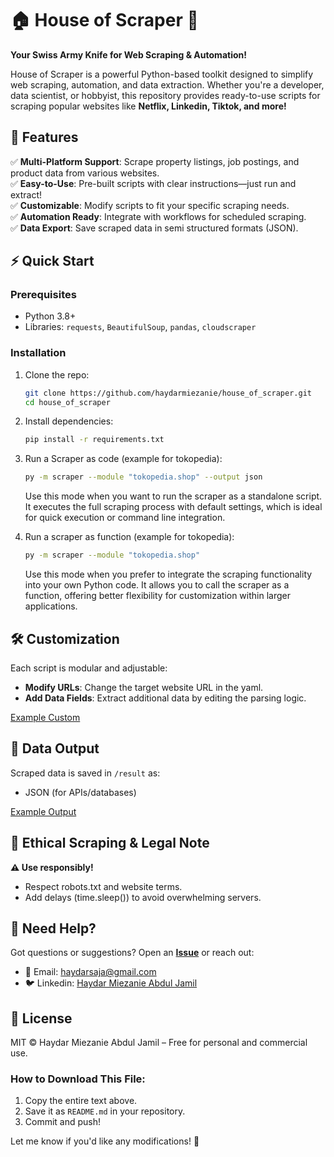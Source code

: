 # 🏠 House of Scraper 🚀

**Your Swiss Army Knife for Web Scraping & Automation!**  

House of Scraper is a powerful Python-based toolkit designed to simplify web scraping, automation, and data extraction. Whether you're a developer, data scientist, or hobbyist, this repository provides ready-to-use scripts for scraping popular websites like **Netflix, Linkedin, Tiktok, and more!**  


## 🌟 Features  

✅ **Multi-Platform Support**: Scrape property listings, job postings, and product data from various websites.  
✅ **Easy-to-Use**: Pre-built scripts with clear instructions—just run and extract!  
✅ **Customizable**: Modify scripts to fit your specific scraping needs.  
✅ **Automation Ready**: Integrate with workflows for scheduled scraping.  
✅ **Data Export**: Save scraped data in semi structured formats (JSON).  

## ⚡ Quick Start  

### Prerequisites  
- Python 3.8+  
- Libraries: `requests`, `BeautifulSoup`, `pandas`, `cloudscraper`  

### Installation  
1. Clone the repo:  
   ```bash
   git clone https://github.com/haydarmiezanie/house_of_scraper.git
   cd house_of_scraper
2. Install dependencies:
   ```bash
   pip install -r requirements.txt
3. Run a Scraper as code (example for tokopedia):
   ```bash
   py -m scraper --module "tokopedia.shop" --output json
   ```
   Use this mode when you want to run the scraper as a standalone script. It executes the full scraping process with default settings, which is ideal for quick execution or command line integration.
   
4. Run a scraper as function (example for tokopedia):
   ```bash
   py -m scraper --module "tokopedia.shop"
   ```
   Use this mode when you prefer to integrate the scraping functionality into your own Python code. It allows you to call the scraper as a function, offering better flexibility for customization within larger applications.
## 🛠 Customization
Each script is modular and adjustable:
- **Modify URLs**: Change the target website URL in the yaml.
- **Add Data Fields**: Extract additional data by editing the parsing logic.

[Example Custom](https://github.com/haydarmiezanie/house_of_scraper/blob/master/platform/linkedin.yaml)

## 📂 Data Output
Scraped data is saved in `/result` as:
- JSON (for APIs/databases)

[Example Output](https://github.com/haydarmiezanie/house_of_scraper/blob/master/result/TOKOPEDIA_shop.json)

## 🤖 Ethical Scraping & Legal Note
**⚠ Use responsibly!**
- Respect robots.txt and website terms.
- Add delays (time.sleep()) to avoid overwhelming servers.

## 💬 Need Help?
Got questions or suggestions? Open an [**Issue**](https://github.com/haydarmiezanie/house_of_scraper/issues) or reach out:
- 📧 Email: haydarsaja@gmail.com
- 🐦 Linkedin: [Haydar Miezanie Abdul Jamil](https://www.linkedin.com/in/haydar-miezanie-abdul-jamil-916302162/)

## 📜 License
MIT © Haydar Miezanie Abdul Jamil – Free for personal and commercial use.

### How to Download This File:  
1. Copy the entire text above.  
2. Save it as `README.md` in your repository.  
3. Commit and push!  

Let me know if you'd like any modifications! 🎯